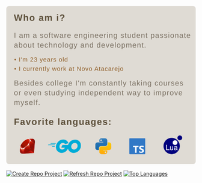 [![img1](https://github.com/barrosflavio/barrosflavio/blob/main/about-me_en-us.svg)](https://github.com/barrosflavio)

[![Create Repo Project](https://github-readme-stats.vercel.app/api/pin/?username=barrosflavio&repo=create-github-public-repo&bg_color=DFDBD4&hide_border=true&title_color=5E513C&text_color=7A7062)](https://github.com/barrosflavio/create-github-public-repo)
[![Refresh Repo Project](https://github-readme-stats.vercel.app/api/pin/?username=barrosflavio&repo=refresh-github-repo&bg_color=DFDBD4&hide_border=true&title_color=5E513C&text_color=7A7062)](https://github.com/barrosflavio/refresh-github-repo)
[![Top Languages](https://github-readme-stats.vercel.app/api/top-langs/?username=barrosflavio&layout=pie&bg_color=DFDBD4&hide_border=true&title_color=5E513C&text_color=7A7062)](https://github.com/barrosflavio)
